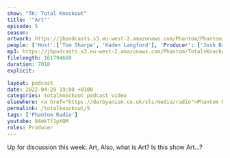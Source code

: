 ```yaml
---
show: "TK: Total Knockout"
title: '"Art"'
episode: 5
season: 
artwork: https://jbpodcasts.s3.eu-west-2.amazonaws.com/Phantom/Phantom.jpg
people: ['Host':['Tom Sharpe', 'Kaden Langford'], 'Producer': ['Josh Brunning']]
mp3: https://jbpodcasts.s3.eu-west-2.amazonaws.com/Phantom/Total+Knockout/2022-04-29+-+05.mp3
filelength: 161794660
duration: 7018
explicit: 

layout: podcast
date: 2022-04-29 19:00 +0100
categories: totalknockout podcast video
elsewhere: <a href="https://derbyunion.co.uk/sls/media/radio">Phantom Media</a>
permalink: /totalknockout/5
tags: ['Phantom Radio']
youtube: 84mk7f1pXQM
roles: Producer
---
```


Up for discussion this week: Art, Also, what is Art? Is this show Art...?
